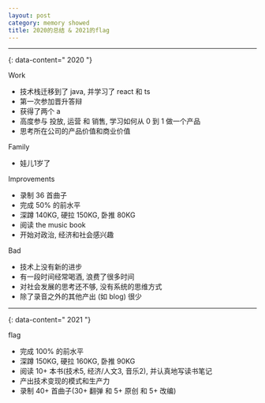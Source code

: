 ```yaml
---
layout: post
category: memory showed
title: 2020的总结 & 2021的flag
---
```


---------------
{: data-content=" 2020 "}

Work

- 技术栈迁移到了 java,  并学习了 react 和 ts
- 第一次参加晋升答辩
- 获得了两个 a
- 高度参与 投放, 运营 和 销售, 学习如何从 0 到 1 做一个产品
- 思考所在公司的产品价值和商业价值

Family

- 娃儿1岁了

Improvements

- 录制 36 首曲子
- 完成 50% 的前水平
- 深蹲 140KG, 硬拉 150KG, 卧推 80KG
- 阅读 the music book
- 开始对政治, 经济和社会感兴趣

Bad

- 技术上没有新的进步
- 有一段时间经常喝酒, 浪费了很多时间
- 对社会发展的思考还不够, 没有系统的思维方式
- 除了录音之外的其他产出 (如 blog) 很少

---------------
{: data-content=" 2021 "}

flag

- 完成 100% 的前水平
- 深蹲 150KG, 硬拉 160KG, 卧推 90KG
- 阅读 10+ 本书(技术5, 经济/人文3, 音乐2), 并认真地写读书笔记
- 产出技术变现的模式和生产力
- 录制 40+ 首曲子(30+ 翻弹 和 5+ 原创 和 5+ 改编)
